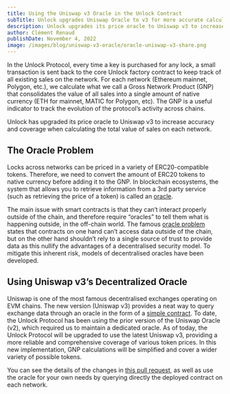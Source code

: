 ```yaml
---
title: Using the Uniswap v3 Oracle in the Unlock Contract
subTitle: Unlock upgrades Uniswap Oracle to v3 for more accurate calculations of Unlock Gross Network Product
description: Unlock upgrades its price oracle to Uniswap v3 to increase accuracy and coverage when calculating the total value of sales on each network.
author: Clément Renaud
publishDate: November 4, 2022
image: /images/blog/uniswap-v3-oracle/oracle-uniswap-v3-share.png
---
```


In the Unlock Protocol, every time a key is purchased for any lock, a small transaction is sent back to the core Unlock factory contract to keep track of all existing sales on the network. For each network (Ethereum mainnet, Polygon, etc.), we calculate what we call a Gross Network Product (GNP) that consolidates the value of all sales into a single amount of native currency (ETH for mainnet, MATIC for Polygon, etc). The GNP is a useful indicator to track the evolution of the protocol’s activity across chains.

Unlock has upgraded its price oracle to Uniswap v3 to increase accuracy and coverage when calculating the total value of sales on each network.

## The Oracle Problem

Locks across networks can be priced in a variety of ERC20-compatible tokens. Therefore, we need to convert the amount of ERC20 tokens to native currency before adding it to the GNP. In blockchain ecosystems, the system that allows you to retrieve information from a 3rd party service (such as retrieving the price of a token) is called an [oracle](https://ethereum.org/en/developers/docs/oracles/). 

The main issue with smart contracts is that they can’t interact properly outside of the chain, and therefore require “oracles” to tell them what is happening outside, in the off-chain world. The famous [oracle problem](https://chain.link/education/blockchain-oracles) states that contracts on one hand can’t access data outside of the chain, but on the other hand shouldn’t rely to a single source of trust to provide data as this nullify the advantages of a decentralised security model. To mitigate this inherent risk, models of decentralised oracles have been developed. 

## Using Uniswap v3’s Decentralized  Oracle

Uniswap is one of the most famous decentralised exchanges operating on EVM chains. The new version (Uniswap v3) provides a neat way to query exchange data through an oracle in the form of a [simple contract](https://docs.uniswap.org/protocol/concepts/V3-overview/oracle). To date, the Unlock Protocol has been using the prior version of the Uniswap Oracle (v2), which required us to maintain a dedicated oracle. As of today, the Unlock Protocol will be upgraded to use the latest Uniswap v3, providing a more reliable and comprehensive coverage of various token prices. In this new implementation, GNP calculations will be simplified and cover a wider variety of possible tokens. 

You can see the details of the changes in [this pull request](https://github.com/unlock-protocol/unlock/pull/10030), as well as use the oracle for your own needs by querying directly the deployed contract on each network.
